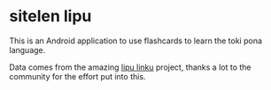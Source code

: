 # sitelen lipu

This is an Android application to use flashcards to learn the toki pona language.

Data comes from the amazing [lipu linku](https://github.com/lipu-linku/sona) project, 
thanks a lot to the community for the effort put into this.

